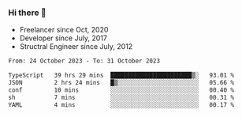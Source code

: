 ### Hi there 👋

- Freelancer since Oct, 2020
- Developer since July, 2017
- Structral Engineer since July, 2012

<!--START_SECTION:waka-->

```txt
From: 24 October 2023 - To: 31 October 2023

TypeScript   39 hrs 29 mins  ███████████████████████▒░   93.01 %
JSON         2 hrs 24 mins   █▒░░░░░░░░░░░░░░░░░░░░░░░   05.66 %
conf         10 mins         ░░░░░░░░░░░░░░░░░░░░░░░░░   00.40 %
sh           7 mins          ░░░░░░░░░░░░░░░░░░░░░░░░░   00.31 %
YAML         4 mins          ░░░░░░░░░░░░░░░░░░░░░░░░░   00.17 %
```

<!--END_SECTION:waka-->
